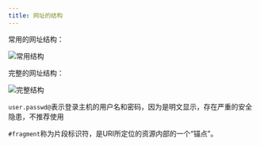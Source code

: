 ```yaml
---
title: 网址的结构
---
```


常用的网址结构：

![常用结构](https://static001.geekbang.org/resource/image/46/2a/46581d7e1058558d8e12c1bf37d30d2a.png)

完整的网址结构：

![完整结构](https://static001.geekbang.org/resource/image/ff/38/ff41d020c7a27d1e8191057f0e658b38.png)

`user.passwd@`表示登录主机的用户名和密码，因为是明文显示，存在严重的安全隐患，不推荐使用

`#fragment`称为片段标识符，是URI所定位的资源内部的一个“锚点”。